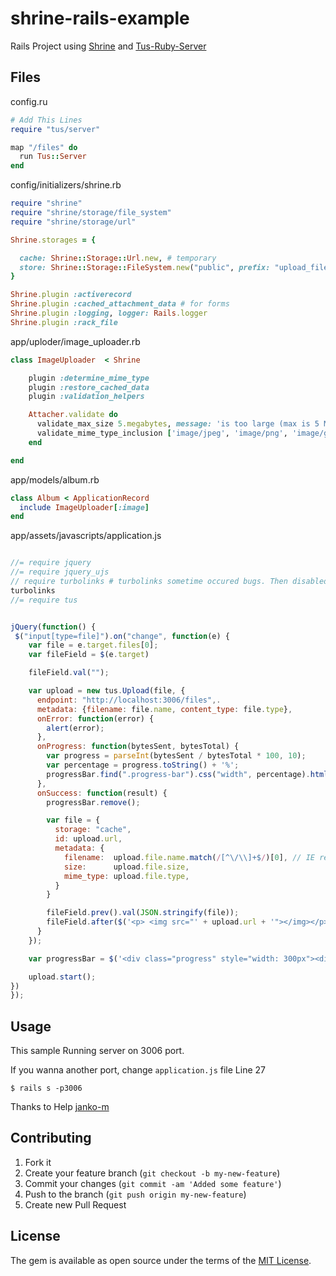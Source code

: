 # shrine-rails-example


Rails Project using [Shrine](https://github.com/janko-m/shrine) and [Tus-Ruby-Server](https://github.com/janko-m/tus-ruby-server)



## Files

config.ru
```ruby 
# Add This Lines
require "tus/server"

map "/files" do
  run Tus::Server
end
```

config/initializers/shrine.rb
```ruby
require "shrine"
require "shrine/storage/file_system"
require "shrine/storage/url"

Shrine.storages = {

  cache: Shrine::Storage::Url.new, # temporary
  store: Shrine::Storage::FileSystem.new("public", prefix: "upload_files/store" ), # permanent
}

Shrine.plugin :activerecord
Shrine.plugin :cached_attachment_data # for forms
Shrine.plugin :logging, logger: Rails.logger
Shrine.plugin :rack_file
```

app/uploder/image_uploader.rb
```ruby
class ImageUploader  < Shrine

    plugin :determine_mime_type
    plugin :restore_cached_data
    plugin :validation_helpers

    Attacher.validate do
      validate_max_size 5.megabytes, message: 'is too large (max is 5 MB)'
      validate_mime_type_inclusion ['image/jpeg', 'image/png', 'image/gif']
    end

end
```

app/models/album.rb
```ruby
class Album < ApplicationRecord
  include ImageUploader[:image]
end
```

app/assets/javascripts/application.js
```javascript

//= require jquery
//= require jquery_ujs
// require turbolinks # turbolinks sometime occured bugs. Then disabled
turbolinks
//= require tus


jQuery(function() {
 $("input[type=file]").on("change", function(e) {
    var file = e.target.files[0];
    var fileField = $(e.target)

    fileField.val("");

    var upload = new tus.Upload(file, {
      endpoint: "http://localhost:3006/files",.
      metadata: {filename: file.name, content_type: file.type},
      onError: function(error) {
        alert(error);
      },
      onProgress: function(bytesSent, bytesTotal) {
        var progress = parseInt(bytesSent / bytesTotal * 100, 10);
        var percentage = progress.toString() + '%';
        progressBar.find(".progress-bar").css("width", percentage).html(percentage);
      },
      onSuccess: function(result) {
        progressBar.remove();

        var file = {
          storage: "cache",
          id: upload.url,
          metadata: {
            filename:  upload.file.name.match(/[^\/\\]+$/)[0], // IE returns full path
            size:      upload.file.size,
            mime_type: upload.file.type,
          }
        }

        fileField.prev().val(JSON.stringify(file));
        fileField.after($('<p> <img src="' + upload.url + '"></img></p>'));
      }
    });

    var progressBar = $('<div class="progress" style="width: 300px"><div class="progress-bar"></div></div>').insertBefore(e.target);

    upload.start();
})
});
```


## Usage

This sample Running server on 3006 port.

If you wanna another port, change `application.js`  file Line 27

    $ rails s -p3006


Thanks to Help [janko-m](https://github.com/janko-m)


## Contributing

1. Fork it
2. Create your feature branch (`git checkout -b my-new-feature`)
3. Commit your changes (`git commit -am 'Added some feature'`)
4. Push to the branch (`git push origin my-new-feature`)
5. Create new Pull Request


## License

The gem is available as open source under the terms of the [MIT
License](http://opensource.org/licenses/MIT).



